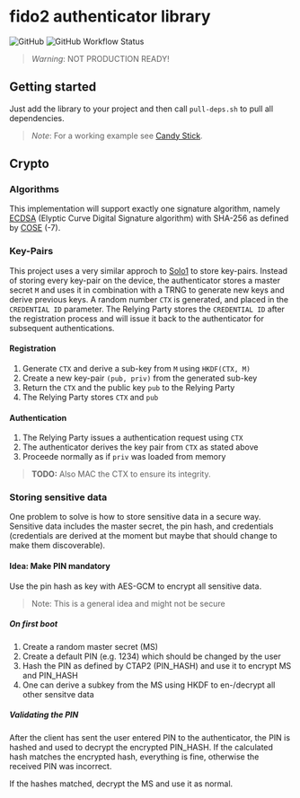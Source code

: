 # fido2 authenticator library

![GitHub](https://img.shields.io/github/license/r4gus/ztap?style=flat-square)
![GitHub Workflow Status](https://img.shields.io/github/workflow/status/r4gus/ztap/CI?style=flat-square)

> _Warning_: NOT PRODUCTION READY!

## Getting started

Just add the library to your project and then call `pull-deps.sh` to pull
all dependencies.

> _Note_: For a working example see [Candy Stick](https://github.com/r4gus/candy-stick).

## Crypto

### Algorithms

This implementation will support exactly one signature algorithm,
namely [ECDSA](https://en.wikipedia.org/wiki/Elliptic_Curve_Digital_Signature_Algorithm) 
(Elyptic Curve Digital Signature algorithm) with SHA-256 as defined
by [COSE](https://www.iana.org/assignments/cose/cose.xhtml#algorithms) (-7).

### Key-Pairs

This project uses a very similar approch to [Solo1](https://github.com/solokeys/solo1/blob/master/docs/fido2-impl.md) to store
key-pairs. Instead of storing every key-pair on the device, the
authenticator stores a master secret `M` and uses it in combination
with a TRNG to generate new keys and derive previous keys. A 
random number `CTX` is generated, and placed in the `CREDENTIAL ID`
parameter. The Relying Party stores the `CREDENTIAL ID` after
the registration process and will issue it back to the
authenticator for subsequent authentications.

#### Registration

1. Generate `CTX` and derive a sub-key from `M` using `HKDF(CTX, M)`
2. Create a new key-pair `(pub, priv)` from the generated sub-key
3. Return the `CTX` and the public key `pub` to the Relying Party
4. The Relying Party stores `CTX` and `pub`

#### Authentication

1. The Relying Party issues a authentication request using `CTX`
2. The authenticator derives the key pair from `CTX` as stated above
3. Proceede normally as if `priv` was loaded from memory

> __TODO:__ Also MAC the CTX to ensure its integrity.

### Storing sensitive data

One problem to solve is how to store sensitive data in a secure way. Sensitive data includes the master secret,
the pin hash, and credentials (credentials are derived at the moment but maybe that should change to make them
discoverable).

#### Idea: Make PIN mandatory

Use the pin hash as key with AES-GCM to encrypt all sensitive data.

> Note: This is a general idea and might not be secure

##### On first boot

1. Create a random master secret (MS)
2. Create a default PIN (e.g. 1234) which should be changed by the user
3. Hash the PIN as defined by CTAP2 (PIN\_HASH) and use it to encrypt MS and PIN\_HASH
4. One can derive a subkey from the MS using HKDF to en-/decrypt all other sensitve data

##### Validating the PIN

After the client has sent the user entered PIN to the authenticator, the PIN is hashed and
used to decrypt the encrypted PIN\_HASH. If the calculated hash matches the encrypted hash,
everything is fine, otherwise the received PIN was incorrect.

If the hashes matched, decrypt the MS and use it as normal.
